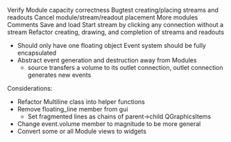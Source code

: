 Verify Module capacity correctness
Bugtest creating/placing streams and readouts
Cancel module/stream/readout placement
More modules
Comments
Save and load
Start stream by clicking any connection without a stream
Refactor creating, drawing, and completion of streams and readouts
- Should only have one floating object
Event system should be fully encapsulated
- Abstract event generation and destruction away from Modules
    - source transfers a volume to its outlet connection, outlet connection generates new events

Considerations:
- Refactor Multiline class into helper functions
- Remove floating_line member from gui
    - Set fragmented lines as chains of parent->child QGraphicsItems
- Change event.volume member to magnitude to be more general
- Convert some or all Module views to widgets